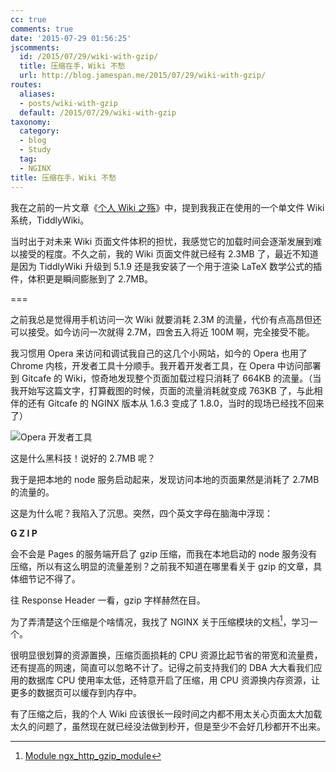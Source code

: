 ```yaml
---
cc: true
comments: true
date: '2015-07-29 01:56:25'
jscomments:
  id: /2015/07/29/wiki-with-gzip/
  title: 压缩在手，Wiki 不愁
  url: http://blog.jamespan.me/2015/07/29/wiki-with-gzip/
routes:
  aliases:
  - posts/wiki-with-gzip
  default: /2015/07/29/wiki-with-gzip
taxonomy:
  category:
  - blog
  - Study
  tag:
  - NGINX
title: 压缩在手，Wiki 不愁
---
```


我在之前的一片文章《[个人 Wiki 之殇][1]》中，提到我我正在使用的一个单文件 Wiki 系统，TiddlyWiki。

当时出于对未来 Wiki 页面文件体积的担忧，我感觉它的加载时间会逐渐发展到难以接受的程度。不久之前，我的 Wiki 页面文件就已经有 2.3MB 了，最近不知道是因为 TiddlyWiki 升级到 5.1.9 还是我安装了一个用于渲染 LaTeX 数学公式的插件，体积更是瞬间膨胀到了 2.7MB。

===



之前我总是觉得用手机访问一次 Wiki 就要消耗 2.3M 的流量，代价有点高昂但还可以接受。如今访问一次就得 2.7M，四舍五入将近 100M 啊，完全接受不能。

我习惯用 Opera 来访问和调试我自己的这几个小网站，如今的 Opera 也用了 Chrome 内核，开发者工具十分顺手。我开着开发者工具，在 Opera 中访问部署到 Gitcafe 的 Wiki，惊奇地发现整个页面加载过程只消耗了 664KB 的流量。（当我开始写这篇文字，打算截图的时候，页面的流量消耗就变成 763KB 了，与此相伴的还有 Gitcafe 的 NGINX 版本从 1.6.3 变成了 1.8.0，当时的现场已经找不回来了）

![Opera 开发者工具](https://ws2.sinaimg.cn/large/e724cbefgw1euizo5rnp2j20ht07lwfp.jpg)

这是什么黑科技！说好的 2.7MB 呢？

我于是把本地的 node 服务启动起来，发现访问本地的页面果然是消耗了 2.7MB 的流量的。

这是为什么呢？我陷入了沉思。突然，四个英文字母在脑海中浮现：

**G Z I P**

会不会是 Pages 的服务端开启了 gzip 压缩，而我在本地启动的 node 服务没有压缩，所以有这么明显的流量差别？之前我不知道在哪里看关于 gzip 的文章，具体细节记不得了。

往 Response Header 一看，gzip 字样赫然在目。

为了弄清楚这个压缩是个啥情况，我找了 NGINX 关于压缩模块的文档[^1]，学习一个。

[^1]: [Module ngx_http_gzip_module][2]

很明显很划算的资源置换，压缩页面损耗的 CPU 资源比起节省的带宽和流量费，还有提高的网速，简直可以忽略不计了。记得之前支持我们的 DBA 大大看我们应用的数据库 CPU 使用率太低，还特意开启了压缩，用 CPU 资源换内存资源，让更多的数据页可以缓存到内存中。

有了压缩之后，我的个人 Wiki 应该很长一段时间之内都不用太关心页面太大加载太久的问题了，虽然现在就已经没法做到秒开，但是至少不会好几秒都开不出来。


[1]: http://blog.jamespan.me/2015/06/30/personal-wiki-sucks/
[2]: http://NGINX.org/en/docs/http/ngx_http_gzip_module.html